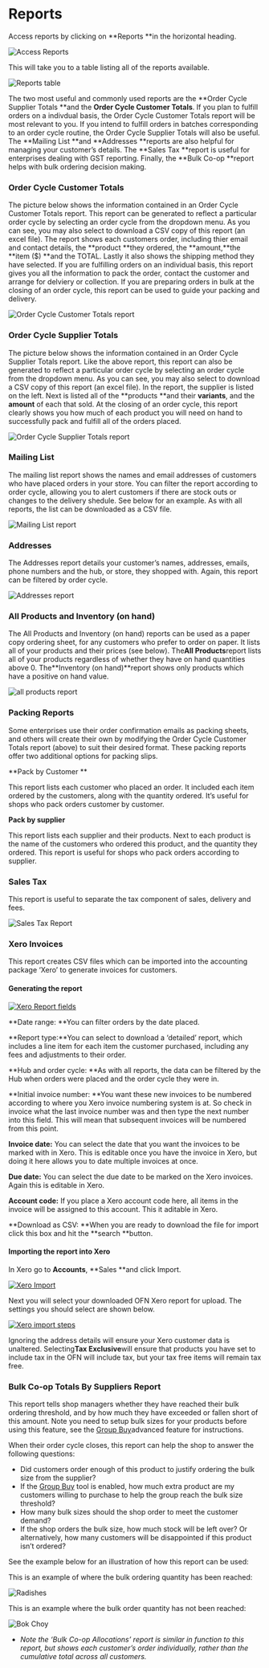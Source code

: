 # Reports

Access reports by clicking on **Reports **in the horizontal heading.

![](https://openfoodnetwork.org/wp-content/uploads/2015/05/Access-Reports.png "Access Reports")

This will take you to a table listing all of the reports available.

![](https://openfoodnetwork.org/wp-content/uploads/2015/05/Reports-table.png "Reports table")

The two most useful and commonly used reports are the **Order Cycle Supplier Totals **and the **Order Cycle Customer Totals**. If you plan to fulfill orders on a indivdual basis, the Order Cycle Customer Totals report will be most relevant to you. If you intend to fulfill orders in batches corresponding to an order cycle routine, the Order Cycle Supplier Totals will also be useful. The **Mailing List **and **Addresses **reports are also helpful for managing your customer’s details. The **Sales Tax **report is useful for enterprises dealing with GST reporting. Finally, the **Bulk Co-op **report helps with bulk ordering decision making.

### Order Cycle Customer Totals

The picture below shows the information contained in an Order Cycle Customer Totals report. This report can be generated to reflect a particular order cycle by selecting an order cycle from the dropdown menu. As you can see, you may also select to download a CSV copy of this report \(an excel file\). The report shows each customers order, including thier email and contact details, the **product **they ordered, the **amount,**the **item \($\) **and the TOTAL. Lastly it also shows the shipping method they have selected. If you are fulfilling orders on an individual basis, this report gives you all the information to pack the order, contact the customer and arrange for delviery or collection. If you are preparing orders in bulk at the closing of an order cycle, this report can be used to guide your packing and delivery.

![](https://openfoodnetwork.org/wp-content/uploads/2015/05/Order-Cycle-Customer-Totals.png "Order Cycle Customer Totals report")

### Order Cycle Supplier Totals

The picture below shows the information contained in an Order Cycle Supplier Totals report. Like the above report, this report can also be generated to reflect a particular order cycle by selecting an order cycle from the dropdown menu. As you can see, you may also select to download a CSV copy of this report \(an excel file\). In the report, the supplier is listed on the left. Next is listed all of the **products **and their **variants**, and the **amount** of each that sold. At the closing of an order cycle, this report clearly shows you how much of each product you will need on hand to successfully pack and fulfill all of the orders placed.

![](https://openfoodnetwork.org/wp-content/uploads/2015/05/Order-Cycle-Supplier-Totals.png "Order Cycle Supplier Totals report")

### Mailing List

The mailing list report shows the names and email addresses of customers who have placed orders in your store. You can filter the report according to order cycle, allowing you to alert customers if there are stock outs or changes to the delivery shedule. See below for an example. As with all reports, the list can be downloaded as a CSV file.

![](https://openfoodnetwork.org/wp-content/uploads/2015/05/Mailing-List.png "Mailing List report")

### Addresses

The Addresses report details your customer’s names, addresses, emails, phone numbers and the hub, or store, they shopped with. Again, this report can be filtered by order cycle.

![](https://openfoodnetwork.org/wp-content/uploads/2015/05/Addresses.png "Addresses report")

### All Products and Inventory \(on hand\)

The All Products and Inventory \(on hand\) reports can be used as a paper copy ordering sheet, for any customers who prefer to order on paper. It lists all of your products and their prices \(see below\). The**All Products**report lists all of your products regardless of whether they have on hand quantities above 0. The**Inventory \(on hand\)**report shows only products which have a positive on hand value.

![](https://openfoodnetwork.org/wp-content/uploads/2015/05/all-products.png "all products report")

### Packing Reports

Some enterprises use their order confirmation emails as packing sheets, and others will create their own by modifying the Order Cycle Customer Totals report \(above\) to suit their desired format. These packing reports offer two additional options for packing slips.

**Pack by Customer **

This report lists each customer who placed an order. It included each item ordered by the customers, along with the quantity ordered. It’s useful for shops who pack orders customer by customer.

**Pack by supplier**

This report lists each supplier and their products. Next to each product is the name of the customers who ordered this product, and the quantity they ordered. This report is useful for shops who pack orders according to supplier.

### Sales Tax

This report is useful to separate the tax component of sales, delivery and fees.

![](https://openfoodnetwork.org/wp-content/uploads/2015/05/Sales-Tax-Report.png "Sales Tax Report")

### Xero Invoices

This report creates CSV files which can be imported into the accounting package ‘Xero’ to generate invoices for customers.

#### Generating the report

[![](https://openfoodnetwork.org/wp-content/uploads/2015/05/Xero-Report.png "Xero Report fields")](https://openfoodnetwork.org/wp-content/uploads/2015/05/Xero-Report.png)

**Date range: **You can filter orders by the date placed.

**Report type:**You can select to download a ‘detailed’ report, which includes a line item for each item the customer purchased, including any fees and adjustments to their order.

**Hub and order cycle: **As with all reports, the data can be filtered by the Hub when orders were placed and the order cycle they were in.

**Initial invoice number: **You want these new invoices to be numbered according to where you Xero invoice numbering system is at. So check in invoice what the last invoice number was and then type the next number into this field. This will mean that subsequent invoices will be numbered from this point.

**Invoice date:** You can select the date that you want the invoices to be marked with in Xero. This is editable once you have the invoice in Xero, but doing it here allows you to date multiple invoices at once.

**Due date:** You can select the due date to be marked on the Xero invoices. Again this is editable in Xero.

**Account code:** If you place a Xero account code here, all items in the invoice will be assigned to this account. This it aditable in Xero.

**Download as CSV: **When you are ready to download the file for import click this box and hit the **search **button.

#### Importing the report into Xero

In Xero go to **Accounts**, **Sales **and click Import.

[![](https://openfoodnetwork.org/wp-content/uploads/2015/05/Xero-Import.png "Xero Import")](https://openfoodnetwork.org/wp-content/uploads/2015/05/Xero-Import.png)

Next you will select your downloaded OFN Xero report for upload. The settings you should select are shown below.

[![](https://openfoodnetwork.org/wp-content/uploads/2015/05/Xero-import-steps.png "Xero import steps")](https://openfoodnetwork.org/wp-content/uploads/2015/05/Xero-import-steps.png)

Ignoring the address details will ensure your Xero customer data is unaltered. Selecting**Tax Exclusive**will ensure that products you have set to include tax in the OFN will include tax, but your tax free items will remain tax free.

### Bulk Co-op  Totals By Suppliers Report

This report tells shop managers whether they have reached their bulk ordering threshold, and by how much they have exceeded or fallen short of this amount. Note you need to setup bulk sizes for your products before using this feature, see the [Group Buy](https://openfoodnetwork.org/user-guide/advanced-features/group-buy/)advanced feature for instructions.

When their order cycle closes, this report can help the shop to answer the following questions:

* Did customers order enough of this product to justify ordering the bulk size from the supplier?
* If the
  [Group Buy](https://openfoodnetwork.org/user-guide/advanced-features/group-buy/)
  tool is enabled, how much extra product are my customers willing to purchase to help the group reach the bulk size threshold?
* How many bulk sizes should the shop order to meet the customer demand?
* If the shop orders the bulk size, how much stock will be left over? Or alternatively, how many customers will be disappointed if this product isn’t ordered?

See the example below for an illustration of how this report can be used:

This is an example of where the bulk ordering quantity has been reached:

![](https://openfoodnetwork.org/wp-content/uploads/2015/05/Radishess.png "Radishes")

This is an example where the bulk order quantity has not been reached:

![](https://openfoodnetwork.org/wp-content/uploads/2015/05/Bok-Choy.png "Bok Choy")

* _Note the ‘Bulk Co-op Allocations’ report is similar in function to this report, but shows each customer’s order individually, rather than the cumulative total across all customers._



